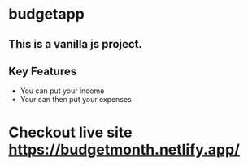 # budgetapp
## This is a vanilla js project.
## Key Features
- You can put your income
- Your can then put your expenses

# Checkout live site https://budgetmonth.netlify.app/

